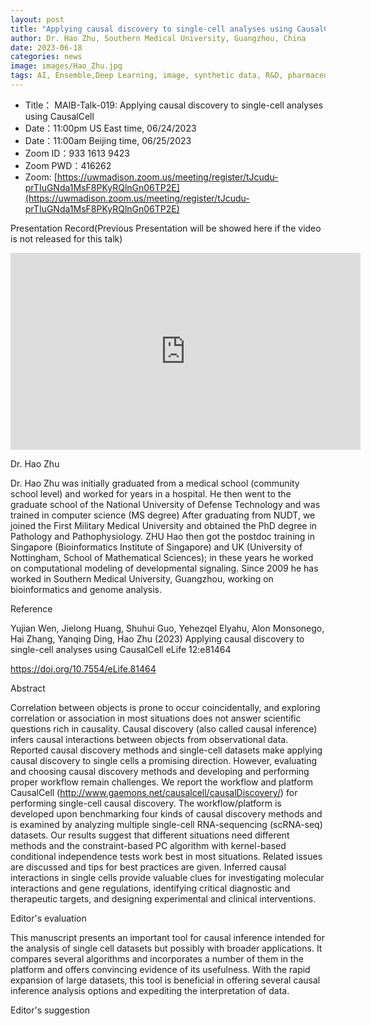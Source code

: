 ```yaml
---
layout: post
title: "Applying causal discovery to single-cell analyses using CausalCell"
author: Dr. Hao Zhu, Southern Medical University, Guangzhou, China
date: 2023-06-18
categories: news
image: images/Hao_Zhu.jpg
tags: AI, Ensemble,Deep Learning, image, synthetic data, R&D, pharmaceutical, biomedicine, Long-tailed learning, Deep Learning,single-cell
---
```


- Title： MAIB-Talk-019: Applying causal discovery to single-cell analyses using CausalCell
- Date：11:00pm US East time, 06/24/2023
- Date：11:00am Beijing time, 06/25/2023
- Zoom  ID：933 1613 9423
- Zoom PWD：416262
- Zoom: [https://uwmadison.zoom.us/meeting/register/tJcudu-prTIuGNda1MsF8PKyRQlnGn06TP2E](https://uwmadison.zoom.us/meeting/register/tJcudu-prTIuGNda1MsF8PKyRQlnGn06TP2E)

Presentation Record(Previous Presentation will be showed here if the video is not released for this talk)

<p align="center">
<iframe width="560" height="315" src="https://www.youtube.com/embed/eDe9RS-L-rs" title="YouTube video player" frameborder="0" allow="accelerometer; autoplay; clipboard-write; encrypted-media; gyroscope; picture-in-picture" allowfullscreen></iframe>
</p>

Dr. Hao Zhu

Dr. Hao Zhu was initially graduated from a medical school (community school level) and worked for years in a hospital. He then went to the graduate school of the National University of Defense Technology and was trained in computer science (MS degree) After graduating from NUDT, we joined the First Military Medical University and obtained the PhD degree in Pathology and Pathophysiology. 
ZHU Hao then got the postdoc training in Singapore (Bioinformatics Institute of Singapore) and UK (University of Nottingham, School of Mathematical Sciences); in these years he worked on computational modeling of developmental signaling.  Since 2009 he has worked in Southern Medical University, Guangzhou, working on bioinformatics and genome analysis. 

Reference

Yujian Wen, Jielong Huang, Shuhui Guo, Yehezqel Elyahu, Alon Monsonego, Hai Zhang, Yanqing Ding, Hao Zhu (2023) Applying causal discovery to single-cell analyses using CausalCell eLife 12:e81464

https://doi.org/10.7554/eLife.81464

Abstract

Correlation between objects is prone to occur coincidentally, and exploring correlation or association in most situations does not answer scientific questions rich in causality. Causal discovery (also called causal inference) infers causal interactions between objects from observational data. Reported causal discovery methods and single-cell datasets make applying causal discovery to single cells a promising direction. However, evaluating and choosing causal discovery methods and developing and performing proper workflow remain challenges. We report the workflow and platform CausalCell (http://www.gaemons.net/causalcell/causalDiscovery/) for performing single-cell causal discovery. The workflow/platform is developed upon benchmarking four kinds of causal discovery methods and is examined by analyzing multiple single-cell RNA-sequencing (scRNA-seq) datasets. Our results suggest that different situations need different methods and the constraint-based PC algorithm with kernel-based conditional independence tests work best in most situations. Related issues are discussed and tips for best practices are given. Inferred causal interactions in single cells provide valuable clues for investigating molecular interactions and gene regulations, identifying critical diagnostic and therapeutic targets, and designing experimental and clinical interventions.

Editor's evaluation

This manuscript presents an important tool for causal inference intended for the analysis of single cell datasets but possibly with broader applications. It compares several algorithms and incorporates a number of them in the platform and offers convincing evidence of its usefulness. With the rapid expansion of large datasets, this tool is beneficial in offering several causal inference analysis options and expediting the interpretation of data.

Editor's suggestion
